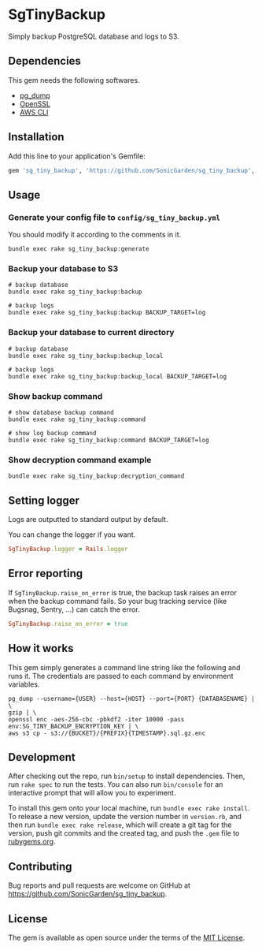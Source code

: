 # SgTinyBackup

Simply backup PostgreSQL database and logs to S3.

## Dependencies

This gem needs the following softwares.

* [pg_dump](https://www.postgresql.org/docs/current/app-pgdump.html)
* [OpenSSL](https://www.openssl.org/)
* [AWS CLI](https://aws.amazon.com/cli/)

## Installation

Add this line to your application's Gemfile:

```ruby
gem 'sg_tiny_backup', 'https://github.com/SonicGarden/sg_tiny_backup', tag: 'v0.4.0'
```

## Usage

### Generate your config file to `config/sg_tiny_backup.yml`
You should modify it according to the comments in it.

```
bundle exec rake sg_tiny_backup:generate
```

### Backup your database to S3

```
# backup database
bundle exec rake sg_tiny_backup:backup

# backup logs
bundle exec rake sg_tiny_backup:backup BACKUP_TARGET=log
```

### Backup your database to current directory

```
# backup database
bundle exec rake sg_tiny_backup:backup_local

# backup logs
bundle exec rake sg_tiny_backup:backup_local BACKUP_TARGET=log
```

### Show backup command

```
# show database backup command
bundle exec rake sg_tiny_backup:command

# show log backup command
bundle exec rake sg_tiny_backup:command BACKUP_TARGET=log
```

### Show decryption command example

```
bundle exec rake sg_tiny_backup:decryption_command
```

## Setting logger

Logs are outputted to standard output by default.

You can change the logger if you want.

```ruby
SgTinyBackup.logger = Rails.logger
```

## Error reporting

If `SgTinyBackup.raise_on_error` is true, the backup task raises an error when the backup command fails.
So your bug tracking service (like Bugsnag, Sentry, ...) can catch the error.

```ruby
SgTinyBackup.raise_on_error = true
```

## How it works
This gem simply generates a command line string like the following and runs it.
The credentials are passed to each command by environment variables.

```
pg_dump --username={USER} --host={HOST} --port={PORT} {DATABASENAME} | \
gzip | \
openssl enc -aes-256-cbc -pbkdf2 -iter 10000 -pass env:SG_TINY_BACKUP_ENCRYPTION_KEY | \
aws s3 cp - s3://{BUCKET}/{PREFIX}{TIMESTAMP}.sql.gz.enc
```

## Development

After checking out the repo, run `bin/setup` to install dependencies. Then, run `rake spec` to run the tests. You can also run `bin/console` for an interactive prompt that will allow you to experiment.

To install this gem onto your local machine, run `bundle exec rake install`. To release a new version, update the version number in `version.rb`, and then run `bundle exec rake release`, which will create a git tag for the version, push git commits and the created tag, and push the `.gem` file to [rubygems.org](https://rubygems.org).

## Contributing

Bug reports and pull requests are welcome on GitHub at https://github.com/SonicGarden/sg_tiny_backup.

## License

The gem is available as open source under the terms of the [MIT License](https://opensource.org/licenses/MIT).
